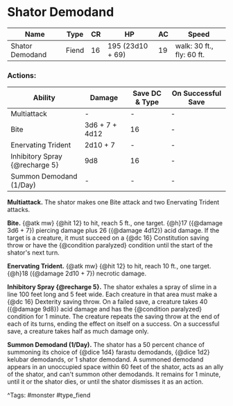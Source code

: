 # Shator Demodand

| Name | Type | CR | HP | AC | Speed |
|------|------|----|----|----|-------|
| Shator Demodand | Fiend | 16 | 195 (23d10 + 69) | 19 | walk: 30 ft., fly: 60 ft. |

### Actions:

| Ability | Damage | Save DC & Type | On Successful Save |
|---------|--------|----------------|--------------------|
| Multiattack | - | - | - |
| Bite | 3d6 + 7 + 4d12 | 16 | - |
| Enervating Trident | 2d10 + 7 | - | - |
| Inhibitory Spray {@recharge 5} | 9d8 | 16 | - |
| Summon Demodand (1/Day) | - | - | - |


**Multiattack.** The shator makes one Bite attack and two Enervating Trident attacks.

**Bite.** {@atk mw} {@hit 12} to hit, reach 5 ft., one target. {@h}17 ({@damage 3d6 + 7}) piercing damage plus 26 ({@damage 4d12}) acid damage. If the target is a creature, it must succeed on a {@dc 16} Constitution saving throw or have the {@condition paralyzed} condition until the start of the shator's next turn.

**Enervating Trident.** {@atk mw} {@hit 12} to hit, reach 10 ft., one target. {@h}18 ({@damage 2d10 + 7}) necrotic damage.

**Inhibitory Spray {@recharge 5}.** The shator exhales a spray of slime in a line 100 feet long and 5 feet wide. Each creature in that area must make a {@dc 16} Dexterity saving throw. On a failed save, a creature takes 40 ({@damage 9d8}) acid damage and has the {@condition paralyzed} condition for 1 minute. The creature repeats the saving throw at the end of each of its turns, ending the effect on itself on a success. On a successful save, a creature takes half as much damage only.

**Summon Demodand (1/Day).** The shator has a 50 percent chance of summoning its choice of {@dice 1d4} farastu demodands, {@dice 1d2} kelubar demodands, or 1 shator demodand. A summoned demodand appears in an unoccupied space within 60 feet of the shator, acts as an ally of the shator, and can't summon other demodands. It remains for 1 minute, until it or the shator dies, or until the shator dismisses it as an action.

^Tags: #monster #type_fiend